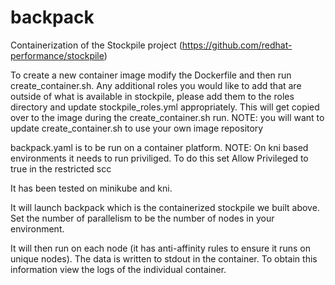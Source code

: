 # backpack
Containerization of the Stockpile project (https://github.com/redhat-performance/stockpile)

To create a new container image modify the Dockerfile and then run create_container.sh.
Any additional roles you would like to add that are outside of what is available in stockpile,
please add them to the roles directory and update stockpile_roles.yml appropriately.
This will get copied over to the image during the create_container.sh run.
NOTE: you will want to update create_container.sh to use your own image repository

backpack.yaml is to be run on a container platform.
NOTE: On kni based environments it needs to run priviliged. To do this set Allow Privileged to true in the restricted scc

It has been tested on minikube and kni.

It will launch backpack which is the containerized stockpile we built above. 
Set the number of parallelism to be the number of nodes in your environment.

It will then run on each node (it has anti-affinity rules to ensure it runs on unique nodes).
The data is written to stdout in the container. To obtain this information view the logs of the individual container.
